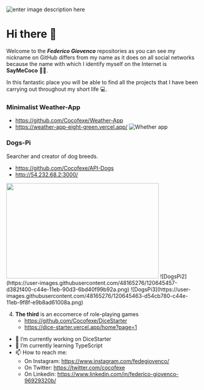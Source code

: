 ![enter image description here](https://i1.wp.com/codigoespagueti.com/wp-content/uploads/2014/06/GIF.gif?fit=640,360&quality=80&ssl=1)
# Hi there 👋
Welcome to the ***Federico Giovenco*** repositories as you can see my nickname on GitHub differs from my name as it does on all social networks because the name with which I identify myself on the Internet is **SayMeCoco** 👨‍💻.

In this fantastic place you will be able to find all the projects that I have been carrying out throughout my short life 💻.

### Minimalist Weather-App

- https://github.com/Cocofexe/Weather-App 
- https://weather-app-eight-green.vercel.app/
	![Whether app](https://user-images.githubusercontent.com/48165276/120644272-86eae900-c44d-11eb-8400-ce649aee4dc6.png)

 ### Dogs-Pi
 Searcher and creator of dog breeds.
- https://github.com/Cocofexe/API-Dogs
- http://54.232.68.2:3000/
<img height="250" width="400" src='https://user-images.githubusercontent.com/48165276/120645443-d0880380-c44e-11eb-8c49-c9ce0a5f6878.png'>
![DogsPi2](https://user-images.githubusercontent.com/48165276/120645457-d382f400-c44e-11eb-90d3-6bd40f99b92a.png)
![DogsPi3](https://user-images.githubusercontent.com/48165276/120645463-d54cb780-c44e-11eb-9f8f-e9b8ad61008a.png)



 4. **The third** is an eccomerce of role-playing games
	- https://github.com/Cocofexe/DiceStarter
	- https://dice-starter.vercel.app/home?page=1

- 🔭 I’m currently working on DiceStarter
- 🌱 I’m currently learning TypeScript
- 📫 How to reach me: 
	- On Instagram: https://www.instagram.com/fedegiovenco/ 
	- On Twitter: https://twitter.com/cocofexe
	- On Linkedin: https://www.linkedin.com/in/federico-giovenco-96929320b/

<!--
**Cocofexe/Cocofexe** is a ✨ _special_ ✨ repository because its `README.md` (this file) appears on your GitHub profile.

Here are some ideas to get you started:

- 🔭 I’m currently working on ...
- 🌱 I’m currently learning ...
- 👯 I’m looking to collaborate on ...
- 🤔 I’m looking for help with ...
- 💬 Ask me about ...
- 📫 How to reach me: ...
- 😄 Pronouns: ...
- ⚡ Fun fact: ...
-->
